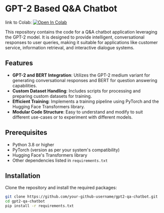 # GPT-2 Based Q&A Chatbot
link to Colab:  [![Open In Colab](https://colab.research.google.com/assets/colab-badge.svg)](https://colab.research.google.com/drive/1-hCUkHW3Qx-cP7cyq6-WZKoBVRluPEIJ)

This repository contains the code for a Q&A chatbot application leveraging the GPT-2 model. It is designed to provide intelligent, conversational responses to user queries, making it suitable for applications like customer service, information retrieval, and interactive dialogue systems.

## Features

- **GPT-2 and BERT Integration**: Utilizes the GPT-2 medium variant for generating conversational responses and BERT for question answering capabilities.
- **Custom Dataset Handling**: Includes scripts for processing and preparing custom datasets for training.
- **Efficient Training**: Implements a training pipeline using PyTorch and the Hugging Face Transformers library.
- **Modular Code Structure**: Easy to understand and modify to suit different use-cases or to experiment with different models.

## Prerequisites
- Python 3.8 or higher
- PyTorch (version as per your system's compatibility)
- Hugging Face's Transformers library
- Other dependencies listed in `requirements.txt`

## Installation

Clone the repository and install the required packages:

```bash
git clone https://github.com/your-github-username/gpt2-qa-chatbot.git
cd gpt2-qa-chatbot
pip install -r requirements.txt
